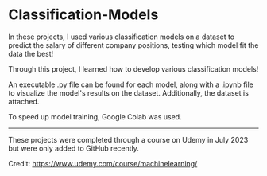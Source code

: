 # Classification-Models

In these projects, I used various classification models on a dataset to predict the salary of different company positions, testing which model fit the data the best!

Through this project, I learned how to develop various classification models!

An executable .py file can be found for each model, along with a .ipynb file to visualize the model's results on the dataset. Additionally, the dataset is attached.

To speed up model training, Google Colab was used.

-----------------------------------------------------------------------------------------------------------------------------------------------------
These projects were completed through a course on Udemy in July 2023 but were only added to GitHub recently.

Credit: https://www.udemy.com/course/machinelearning/

